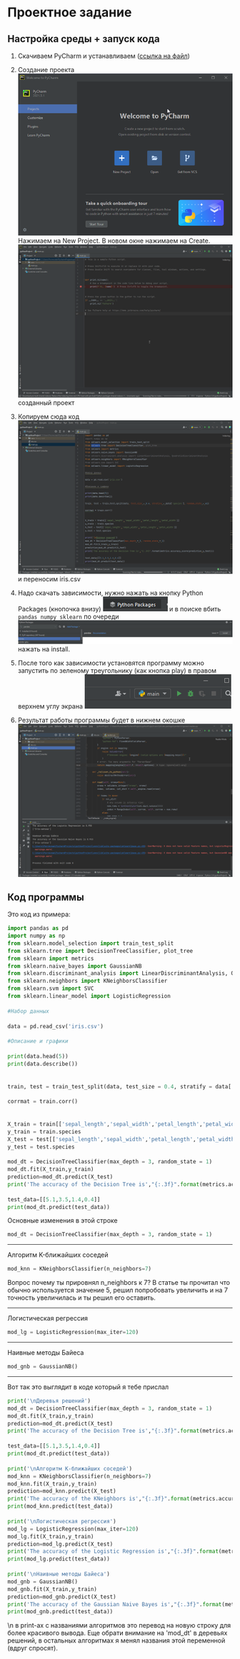 # Проектное задание
## Настройка среды + запуск кода
1) Скачиваем PyCharm и устанавливаем ([ссылка на файл](https://www.jetbrains.com/pycharm/download/download-thanks.html?platform=windows&code=PCC))

2) Создание проекта ![](img/sozd_proj.png)
Нажимаем на New Project. В новом окне нажимаем на Create. 
![](img/project.png)
созданный проект

3) Копируем сюда код ![](img/kod.png) и переносим iris.csv

4) Надо скачать зависимости, нужно нажать на кнопку Python Packages (кнопочка внизу) 
    ![](img/pack.png) и в поиске вбить ```pandas numpy sklearn``` по очереди ![](img/pack2.png) нажать на install.

5) После того как зависимости установятся программу можно запустить по зеленому треугольнику (как кнопка play) в правом верхнем углу экрана ![](img/play.png)

6) Результат работы программы будет в нижнем окошке ![](img/rezi.png)

## Код программы 
Это код из примера: 
```python 
import pandas as pd
import numpy as np
from sklearn.model_selection import train_test_split
from sklearn.tree import DecisionTreeClassifier, plot_tree
from sklearn import metrics
from sklearn.naive_bayes import GaussianNB
from sklearn.discriminant_analysis import LinearDiscriminantAnalysis, QuadraticDiscriminantAnalysis
from sklearn.neighbors import KNeighborsClassifier
from sklearn.svm import SVC
from sklearn.linear_model import LogisticRegression

#Набор данных

data = pd.read_csv('iris.csv')

#Описание и графики

print(data.head(5))
print(data.describe())


train, test = train_test_split(data, test_size = 0.4, stratify = data['species'], random_state = 42)

corrmat = train.corr()


X_train = train[['sepal_length','sepal_width','petal_length','petal_width']]
y_train = train.species
X_test = test[['sepal_length','sepal_width','petal_length','petal_width']]
y_test = test.species

mod_dt = DecisionTreeClassifier(max_depth = 3, random_state = 1)
mod_dt.fit(X_train,y_train)
prediction=mod_dt.predict(X_test)
print('The accuracy of the Decision Tree is',"{:.3f}".format(metrics.accuracy_score(prediction,y_test)))

test_data=[[5.1,3.5,1.4,0.4]]
print(mod_dt.predict(test_data))


```

Основные изменения в этой строке
```python
mod_dt = DecisionTreeClassifier(max_depth = 3, random_state = 1)
``` 

---
Алгоритм K-ближайших соседей
```python
mod_knn = KNeighborsClassifier(n_neighbors=7)
```
Вопрос почему ты прировнял n_neighbors к 7? В статье ты прочитал что обычно используется значение 5, решил попробовать увеличить и на 7 точность увеличилась и ты решил его оставить.

---
Логистическая регрессия
```python
mod_lg = LogisticRegression(max_iter=120)
```

---
Наивные методы Байеса
```python
mod_gnb = GaussianNB()
```

---

Вот так это выглядит в коде который я тебе прислал

```python
print('\nДеревья решений')
mod_dt = DecisionTreeClassifier(max_depth = 3, random_state = 1)
mod_dt.fit(X_train,y_train)
prediction=mod_dt.predict(X_test)
print('The accuracy of the Decision Tree is',"{:.3f}".format(metrics.accuracy_score(prediction,y_test)))

test_data=[[5.1,3.5,1.4,0.4]]
print(mod_dt.predict(test_data))

print('\nАлгоритм K-ближайших соседей')
mod_knn = KNeighborsClassifier(n_neighbors=7)
mod_knn.fit(X_train,y_train)
prediction=mod_knn.predict(X_test)
print('The accuracy of the KNeighbors is',"{:.3f}".format(metrics.accuracy_score(prediction,y_test)))
print(mod_knn.predict(test_data))

print('\nЛогистическая регрессия')
mod_lg = LogisticRegression(max_iter=120)
mod_lg.fit(X_train,y_train)
prediction=mod_lg.predict(X_test)
print('The accuracy of the Logistic Regression is',"{:.3f}".format(metrics.accuracy_score(prediction,y_test)))
print(mod_lg.predict(test_data))

print('\nНаивные методы Байеса')
mod_gnb = GaussianNB()
mod_gnb.fit(X_train,y_train)
prediction=mod_gnb.predict(X_test)
print('The accuracy of the Gaussian Naive Bayes is',"{:.3f}".format(metrics.accuracy_score(prediction,y_test)))
print(mod_gnb.predict(test_data))
```
\n в print-ах с названиями алгоритмов это перевод на новую строку для более красивого вывода. Еще обрати внимание на 'mod_dt' в деревьях решений, в остальных алгоритмах я менял названия этой переменной (вдруг спросят).
